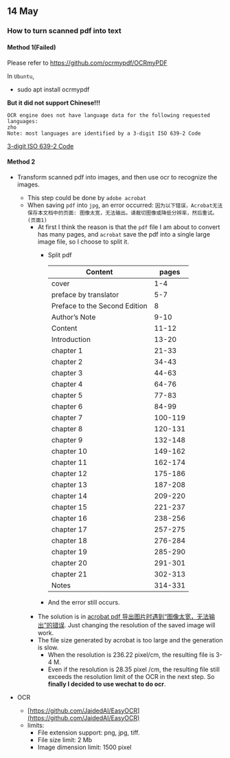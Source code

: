 ## 14 May
### How to turn scanned pdf into text
#### Method 1(Failed)
Please refer to https://github.com/ocrmypdf/OCRmyPDF

In `Ubuntu`, 

  - sudo apt install ocrmypdf

**But it did not support Chinese!!!**

	OCR engine does not have language data for the following requested languages: 
	zho
	Note: most languages are identified by a 3-digit ISO 639-2 Code

[3-digit ISO 639-2 Code](https://en.wikipedia.org/wiki/List_of_ISO_639-2_codes)

#### Method 2

  - Transform scanned pdf into images, and then use ocr to recognize the images.
  	+ This step could be done by `adobe acrobat`
  	+ When saving `pdf` into `jpg`, an error occurred: `因为以下错误，Acrobat无法保存本文档中的页面: 图像太宽，无法输出。请裁切图像或降低分辨率，然后重试。(页面1)`
  		* At first I think the reason is that the `pdf` file I am about to convert has many pages, and `acrobat` save the pdf into a single large image file, so I choose to split it.
  			- Split pdf

				|			Content								|	pages	|
				|	-													|		-		|
				|			cover									|   1-4	|
				|	 preface by translator		|		5-7	|
				| Preface to the Second Edition	|	8	|
				|		  Author’s Note		|	9-10	|
				|		     Content			|	11-12	|
				|		   Introduction		|	13-20	|
				|			chapter 1				|	21-33	|
				|			chapter 2				|	34-43	|
				|			chapter 3				|	44-63	|
				|			chapter 4				|	64-76	|
				|			chapter 5				|	77-83	|
				|			chapter 6				|	84-99	|
				|			chapter 7				|	100-119	|
				|			chapter 8				|	120-131	|
				|			chapter 9				|	132-148	|
				|			chapter 10			|	149-162	|
				|			chapter 11			|	162-174	|
				|			chapter 12			|	175-186	|
				|			chapter 13			|	187-208	|
				|			chapter 14			|	209-220	|
				|			chapter 15			|	221-237	|
				|			chapter 16			|	238-256	|
				|			chapter 17			|	257-275	|
				|			chapter 18			|	276-284	|
				|			chapter 19			|	285-290	|
				|			chapter 20			|	291-301	|
				|			chapter 21			|	302-313	|
				|			Notes						|	314-331	|
				
			- And the error still occurs.
		* The solution is in [acrobat pdf 导出图片时遇到“图像太宽，无法输出”的错误](https://blog.csdn.net/n_o_error/article/details/130359271). Just changing the resolution of the saved image will work.
		* The file size generated by acrobat is too large and the generation is slow.
			- When the resolution is 236.22 pixel/cm, the resulting file is 3-4 M.
			- Even if the resolution is 28.35 pixel /cm, the resulting file still exceeds the resolution limit of the OCR in the next step. So **finally I decided to use wechat to do ocr**.

  - OCR
  	+ [https://github.com/JaidedAI/EasyOCR](https://github.com/JaidedAI/EasyOCR)
  	+ limits: 
  		* File extension support: png, jpg, tiff.
  		* File size limit: 2 Mb
  		* Image dimension limit: 1500 pixel